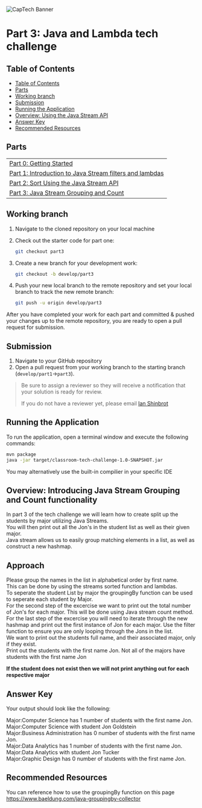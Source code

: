 ![CapTech Banner](https://github.com/captechconsulting/springboot-techchallenge/blob/part0/src/main/resources/images/CaptechLogo.png)


# Part 3: Java and Lambda tech challenge

## Table of Contents

- [Table of Contents](#table-of-contents)
- [Parts](#parts)
- [Working branch](#working-branch)
- [Submission](#submission)
- [Running the Application](#running-the-application)
- [Overview: Using the Java Stream API](#Using-the-Java-Stream-filter-API)
- [Answer Key](#answer-key)
- [Recommended Resources](#recommended-resources)

## Parts

|                                                                                                |
| :--------------------------------------------------------------------------------------------- |
| [Part 0: Getting Started](../../tree/part0)                                                    |
| [Part 1: Introduction to  Java Stream filters and lambdas](../../tree/part1)                    |
| [Part 2: Sort Using the Java Stream API](../../tree/part2)     |
| [Part 3: Java Stream Grouping and Count](#part-3-Java-Stream-Grouping) |

## Working branch

1. Navigate to the cloned repository on your local machine
1. Check out the starter code for part one:

    ```bash
    git checkout part3
    ```

1. Create a new branch for your development work:

    ```bash
    git checkout -b develop/part3
    ```

1. Push your new local branch to the remote repository and set your local branch to track the new remote branch:

    ```bash
    git push -u origin develop/part3
    ```

After you have completed your work for each part and committed & pushed your changes up to the remote repository, you
are ready to open a pull request for submission.

## Submission

1. Navigate to your GitHub repository
1. Open a pull request from your working branch to the starting branch (`develop/part1`&rarr;`part3`).

> Be sure to assign a reviewer so they will receive a notification that your solution is ready for review.
>
> If you do not have a reviewer yet, please email [Ian Shinbrot](mailto:ishinbrot@captechconsulting.com)


## Running the Application

To run the application, open a terminal window and execute the following commands:

```bash
mvn package
java -jar target/classroom-tech-challenge-1.0-SNAPSHOT.jar
```
You may alternatively use the built-in compilier in your specific IDE

## Overview: Introducing Java Stream Grouping and Count functionality
In part 3 of the tech challenge we will learn how to create split up the students by major utilizing Java Streams. <br/>
You will then print out all the Jon's in the student list as well as their given major. <br/>
Java stream allows us to easily group matching elements in a list, as well as construct a new hashmap.<br/>


## Approach
Please group the names in the list in alphabetical order by first name. <br/>
This can be done by using the streams sorted function and lambdas. <br/>
To seperate the student List by major the groupingBy function can be used to seperate each student by Major. <br/>
For the second step of the excercise we want to print out the total number of Jon's for each major. This will be done using Java stream count method. <br/>
For the last step of the excercise you will need to iterate through the new hashmap and print out the first instance of Jon for each major. Use the filter function to ensure you are only looping through the Jons in the list.<br/>
We want to print out the students full name, and their associated major, only if they exist. <br/>
Print out the students with the first name Jon. Not all of the majors have students with the first name Jon <br/>

**If the student does not exist then we will not print anything out for each respective major**


## Answer Key

Your output should look like the following:

Major:Computer Science has 1 number of students with the first name Jon. <br/>
Major:Computer Science with student Jon Goldstein<br/>
Major:Business Administration has 0 number of students with the first name Jon. <br/>
Major:Data Analytics has 1 number of students with the first name Jon. <br/>
Major:Data Analytics with student Jon Tucker<br/>
Major:Graphic Design has 0 number of students with the first name Jon. <br/>

## Recommended Resources
You can reference how to use the groupingBy function on this page 
https://www.baeldung.com/java-groupingby-collector

